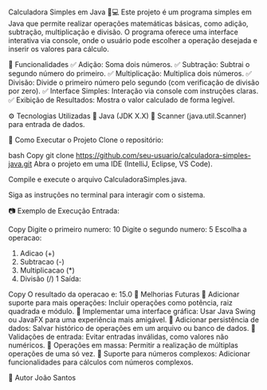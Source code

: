 Calculadora Simples em Java 🧮💻
Este projeto é um programa simples em Java que permite realizar operações matemáticas básicas, como adição, subtração, multiplicação e divisão. O programa oferece uma interface interativa via console, onde o usuário pode escolher a operação desejada e inserir os valores para cálculo.

📌 Funcionalidades
✅ Adição: Soma dois números.
✅ Subtração: Subtrai o segundo número do primeiro.
✅ Multiplicação: Multiplica dois números.
✅ Divisão: Divide o primeiro número pelo segundo (com verificação de divisão por zero).
✅ Interface Simples: Interação via console com instruções claras.
✅ Exibição de Resultados: Mostra o valor calculado de forma legível.

⚙️ Tecnologias Utilizadas
🔹 Java (JDK X.X)
🔹 Scanner (java.util.Scanner) para entrada de dados.

🚀 Como Executar o Projeto
Clone o repositório:

bash
Copy
git clone https://github.com/seu-usuario/calculadora-simples-java.git
Abra o projeto em uma IDE (IntelliJ, Eclipse, VS Code).

Compile e execute o arquivo CalculadoraSimples.java.

Siga as instruções no terminal para interagir com o sistema.

📷 Exemplo de Execução
Entrada:

Copy
Digite o primeiro numero: 
10
Digite o segundo numero: 
5
Escolha a operacao:
1) Adicao (+)
2) Subtracao (-)
3) Multiplicacao (*)
4) Divisão (/)
1
Saída:

Copy
O resultado da operacao e: 15.0
📌 Melhorias Futuras
🔹 Adicionar suporte para mais operações: Incluir operações como potência, raiz quadrada e módulo.
🔹 Implementar uma interface gráfica: Usar Java Swing ou JavaFX para uma experiência mais amigável.
🔹 Adicionar persistência de dados: Salvar histórico de operações em um arquivo ou banco de dados.
🔹 Validações de entrada: Evitar entradas inválidas, como valores não numéricos.
🔹 Operações em massa: Permitir a realização de múltiplas operações de uma só vez.
🔹 Suporte para números complexos: Adicionar funcionalidades para cálculos com números complexos.

🔗 Autor
João Santos
